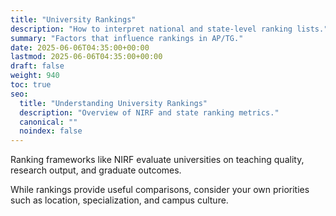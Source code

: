 ```yaml
---
title: "University Rankings"
description: "How to interpret national and state-level ranking lists."
summary: "Factors that influence rankings in AP/TG."
date: 2025-06-06T04:35:00+00:00
lastmod: 2025-06-06T04:35:00+00:00
draft: false
weight: 940
toc: true
seo:
  title: "Understanding University Rankings"
  description: "Overview of NIRF and state ranking metrics."
  canonical: ""
  noindex: false
---
```


Ranking frameworks like NIRF evaluate universities on teaching quality, research output, and graduate outcomes.

While rankings provide useful comparisons, consider your own priorities such as location, specialization, and campus culture.
